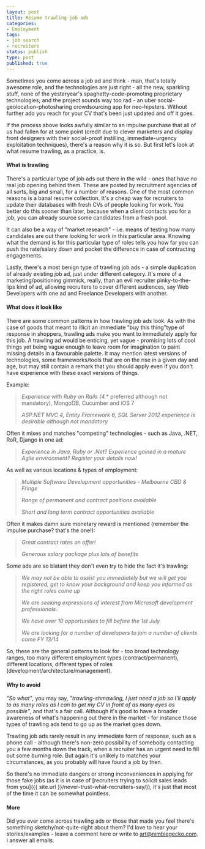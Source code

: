 ```yaml
---
layout: post
title: Resume trawling job ads
categories:
- Employment
tags:
- job search
- recruiters
status: publish
type: post
published: true
---
```

Sometimes you come across a job ad and think - man, that's totally awesome
role, and the technologies are just right - all the new, sparkling stuff, none
of the yesteryear's spaghetty-code-promoting proprietary technologies; and the
project sounds way too rad - an uber social-geolocation-photosharing
crowdsourcing app for neo-hipsters. Without further ado you reach for your CV
that's been just updated and off it goes.

If the process above looks awfully similar to an impulse purchase that all of
us had fallen for at some point (credit due to clever marketers and display
front designers with their social-proof instilling, immediate-urgency
exploitation techniques), there's a reason why it is so. But first let's look
at what resume trawling, as a practice, is.

#### What is trawling

There's a particular type of job ads out there in the
wild - ones that have no real job opening behind them. These are posted by
recruitment agencies of all sorts, big and small, for a number of reasons. One
of the most common reasons is a banal resume collection. It's a cheap way for
recruiters to update their databases with fresh CVs of people looking for work.
You better do this sooner than later, because when a client contacts you for a
job, you can already source some candidates from a fresh pool.

It can also be a way of "market research" - i.e. means of testing how many
candidates are out there looking for work in this particular area. Knowing what
the demand is for this particular type of roles tells you how far you can push
the rate/salary down and pocket the difference in case of contracting
engagements.

Lastly, there's a most benign type of trawling job ads - a simple duplication
of already existing job ad, just under different category. It's more of a
marketing/positioning gimmick, really, than an evil recruiter pinky-to-the-lips
kind of ad, allowing recruiters to cover different audiences, say Web
Developers with one ad and Freelance Developers with another.

#### What does it look like
There are some common patterns in how trawling
job ads look. As with the case of goods that meant to illicit an immediate "buy
this thing"type of response in shoppers, trawling ads make you want to
immediately apply for this job. A trawling ad would be enticing, yet vague -
promising lots of cool things yet being vague enough to leave room for
imagination to paint missing details in a favourable palette. It may mention
latest versions of technologies, some frameworks/tools that are on the rise in
a given day and age, but may still contain a remark that you should apply even
if you don't have experience with these exact versions of things.

Example:

> *Experience with Ruby on Rails (4.** preferred although not mandatory), MongoDB, Cucumber and iOS 7 
>
> *ASP.NET MVC 4, Entity Framework 6, SQL Server 2012 experience is desirable although not mandatory* 


Often it mixes and matches "competing" technologies - such as Java, .NET, RoR, Django in one ad:

> *Experience in Java, Ruby or .Net? Experience gained in a mature Agile environment? Register your details now!* 

As well as various locations & types of employment:

> *Multiple Software Development opportunities - Melbourne CBD & Fringe* 
>
> *Range of permanent and contract positions available* 
>
> *Short and long term contract opportunities available* 

Often it makes damn sure monetary reward is mentioned (remember the impulse purchase? that's the one!):

> *Great contract rates on offer!* 
>
> *Generous salary package plus lots of benefits* 

Some ads are so blatant they don't even try to hide the fact it's trawling:

> *We may not be able to assist you immediately but we will get you registered, get to know your background and keep you informed as the right roles come up* 
>
> *We are seeking expressions of interest from Microsoft development professionals*.
>
> *We have over 10 opportunities to fill before the 1st July* 
>
> *We are looking for a number of developers to join a number of clients come FY 13/14* 

So, these are the general patterns to look for - too broad technology ranges,
too many different employment types (contract/permanent), different locations,
different types of roles (development/architecture/management).

#### Why to avoid 

*"So what"*, you may say, *"trawling-shmawling, I just need
a job so I'll apply to as many roles as I can to get my CV in front of as many
eyes as possible"*, and that's a fair call. Although it's good to have a
broader awareness of what's happening out there in the market - for instance
those types of trawling ads tend to go up as the market goes down.

Trawling job ads rarely result in any immediate form of response, such as a phone call - 
although there's non-zero possibility of somebody contacting you a few months down the track,
when a recruiter has an urgent need to fill out some burning role. But again it's
unlikely to matches your circumstances, as you probably will have found a job by then.

So there's no immediate dangers or strong inconveniences in applying for those
fake jobs (as it is in case of [recruiters trying to solicit sales
leads from you]({{ site.url }}/never-trust-what-recruiters-say/)), it's just that most of the time it can be somewhat
pointless.

#### More

Did you ever come across trawling ads or those that made you feel
there's something sketchy/not-quite-right about them? I'd love to hear your
stories/examples - leave a comment here or write to [art@nimblegecko.com](mailto:art@nimblegecko.com). I answer all
emails.
